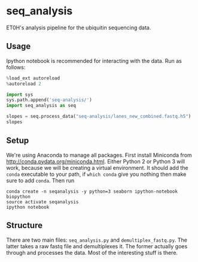 # seq_analysis

ET0H's analysis pipeline for the ubiquitin sequencing data. 

## Usage

Ipython notebook is recommended for interacting with the data. Run as
follows:

```python
%load_ext autoreload
%autoreload 2

import sys
sys.path.append('seq-analysis/')
import seq_analysis as seq

slopes = seq.process_data("seq-analysis/lanes_new_combined.fastq.h5")
slopes
```

## Setup

We're using Anaconda to manage all packages. First install Miniconda from
<http://conda.pydata.org/miniconda.html>. Either Python 2 or Python 3 will
work, because we will be creating a virtual environment. It should add the
`conda` executable to your path, if `which conda` give you nothing then
make sure to add `conda`. Then run

```
conda create -n seqanalysis -y python=3 seaborn ipython-notebook biopython
source activate seqanalysis
ipython notebook
```

## Structure

There are two main files: `seq_analysis.py` and `demultiplex_fastq.py`.
The latter takes a raw fastq file and demultiplexes it. The former
actually goes through and processes the data. Most of the interesting
stuff is there.
